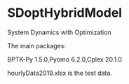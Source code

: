 # SDoptHybridModel
System Dynamics with Optimization

The main packages:

BPTK-Py 1.5.0,Pyomo 6.2.0,Cplex 20.1.0

hourlyData2019.xlsx is the test data.

